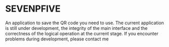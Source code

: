 # SEVENPFIVE
An application to save the QR code you need to use. The current application is still under development, the integrity of the main interface and the correctness of the logical operation at the current stage. If you encounter problems during development, please contact me
